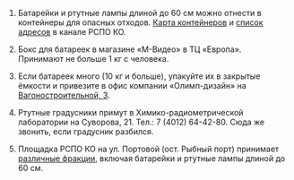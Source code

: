 1. Батарейки и ртутные лампы длиной до 60 см можно отнести в контейнеры для опасных отходов.
   [Карта контейнеров](https://recyclemap.ru/viewer?center=20.473800,54.704529,10.63&fractions=10,12) и [список адресов](https://t.me/rspoko_kgd/603) в канале РСПО КО.
   
2. Бокс для батареек в магазине «М-Видео» в ТЦ «Европа». Принимают не больше 1 кг с человека.
   
3. Если батареек много \(10 кг и больше\), упакуйте их в закрытые ёмкости и привезите в офис компании «Олимп-дизайн» на [Вагоностроительной, 3](https://2gis.ru/kaliningrad/geo/5630027815275936).

4. Ртутные градусники примут в Химико-радиометрической лаборатории на Суворова, 21. Тел.: 7 \(4012\) 64-42-80. Сюда же звонить, если градусник разбился.

5. Площадка РСПО КО на ул. Портовой \(ост. Рыбный порт\) принимает [различные фракции](https://t.me/ecoklgd/1199), включая батарейки и ртутные лампы длиной до 60 см.
